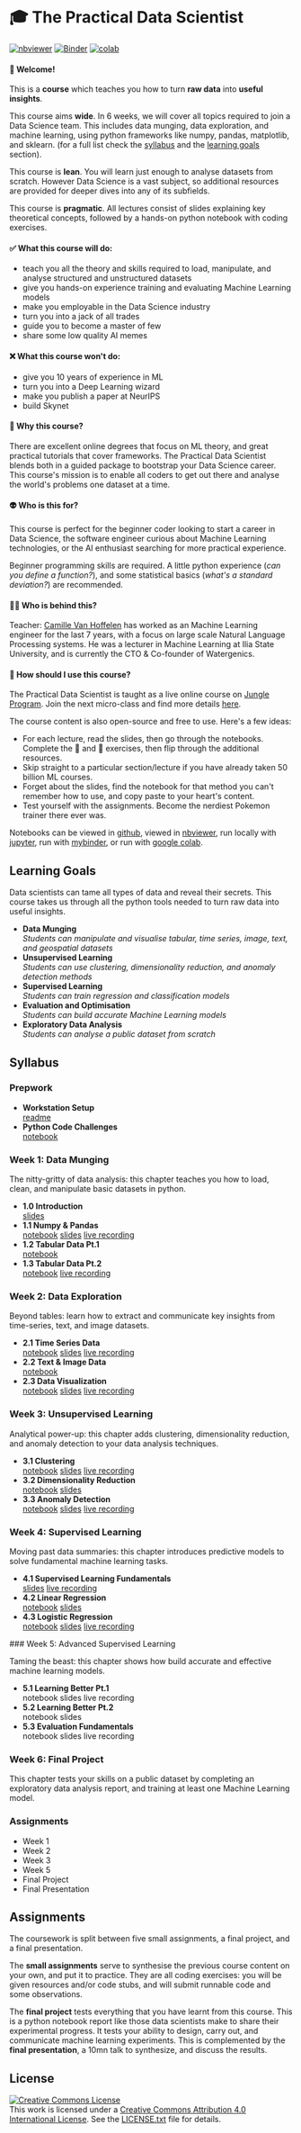 # :mortar_board: The Practical Data Scientist

[![nbviewer](https://raw.githubusercontent.com/jupyter/design/master/logos/Badges/nbviewer_badge.svg)](https://nbviewer.jupyter.org/github/camille-vanhoffelen/practical-data-scientist/tree/master/) [![Binder](https://mybinder.org/badge_logo.svg)](https://mybinder.org/v2/gh/camille-vanhoffelen/practical-data-scientist/master) [![colab](https://colab.research.google.com/assets/colab-badge.svg)](https://colab.research.google.com/github/camille-vanhoffelen/practical-data-scientist/)

#### :hugs: Welcome!

This is a **course** which teaches you how to turn **raw data** into **useful insights**. 

This course aims **wide**. In 6 weeks, we will cover all topics required to join a Data Science team. This includes data munging, data exploration, and machine learning, using python frameworks like numpy, pandas, matplotlib, and sklearn. (for a full list check the [syllabus](#syllabus) and the [learning goals](#learning-goals) section).

This course is **lean**. You will learn just enough to analyse datasets from scratch. However Data Science is a vast subject, so additional resources are provided for deeper dives into any of its subfields.

This course is **pragmatic**. All lectures consist of slides explaining key theoretical concepts, followed by a hands-on python notebook with coding exercises.

#### :white_check_mark: What this course will do:

- teach you all the theory and skills required to load, manipulate, and analyse structured and unstructured datasets
- give you hands-on experience training and evaluating Machine Learning models
- make you employable in the Data Science industry
- turn you into a jack of all trades
- guide you to become a master of few
- share some low quality AI memes

#### :x: What this course won't do:

- give you 10 years of experience in ML
- turn you into a Deep Learning wizard
- make you publish a paper at NeurIPS
- build Skynet

#### :thinking: Why this course?

There are excellent online degrees that focus on ML theory, and great practical tutorials that cover frameworks. The Practical Data Scientist blends both in a guided package to bootstrap your Data Science career. This course's mission is to enable all coders to get out there and analyse the world's problems one dataset at a time.

#### :alien: Who is this for?

This course is perfect for the beginner coder looking to start a career in Data Science, the software engineer curious about Machine Learning technologies, or the AI enthusiast searching for more practical experience.

Beginner programming skills are required. A little python experience (_can you define a function?_), and some statistical basics (_what's a standard deviation?_) are recommended. 


#### :teacher: Who is behind this?

Teacher:  [Camille Van Hoffelen](https://www.linkedin.com/in/camillevanhoffelen/) has worked as an Machine Learning engineer for the last 7 years, with a focus on large scale Natural Language Processing systems. He was a lecturer in Machine Learning at Ilia State University, and is currently the CTO & Co-founder of Watergenics.



#### :rocket: How should I use this course?

The Practical Data Scientist is taught as a live online course on [Jungle Program](https://www.jungleprogram.com/). Join the next micro-class and find more details [here](https://docs.google.com/presentation/d/1v9VeVmWo3YR_oYEgTYTFNU_MaAA6a7ZO5BeiKCZY9M0/edit?usp=sharing). 

The course content is also open-source and free to use. Here's a few ideas:

- For each lecture, read the slides, then go through the notebooks. Complete the :muscle: and :brain: exercises, then flip through the additional resources.
- Skip straight to a particular section/lecture if you have already taken 50 billion ML courses.
- Forget about the slides, find the notebook for that method you can't remember how to use, and copy paste to your heart's content.
- Test yourself with the assignments. Become the nerdiest Pokemon trainer there ever was.

Notebooks can be viewed in [github](#syllabus), viewed in [nbviewer](https://nbviewer.jupyter.org/github/camille-vanhoffelen/practical-data-scientist/tree/master/), run locally with [jupyter](prepwork/workstation_setup.ipynb), run with [mybinder](https://mybinder.org/v2/gh/camille-vanhoffelen/practical-data-scientist/master), or run with [google colab](https://colab.research.google.com/github/camille-vanhoffelen/practical-data-scientist/blob/master/prepwork/workstation_setup.ipynb).

## Learning Goals

Data scientists can tame all types of data and reveal their secrets. This course takes us through all the python tools needed to turn raw data into useful insights.

- **Data Munging**  
_Students can manipulate and visualise tabular, time series, image, text, and geospatial datasets_
- **Unsupervised Learning**  
_Students can use clustering, dimensionality reduction, and anomaly detection methods_
- **Supervised Learning**  
_Students can train regression and classification models_
- **Evaluation and Optimisation**  
_Students can build accurate Machine Learning models_
- **Exploratory Data Analysis**  
_Students can analyse a public dataset from scratch_

## Syllabus

### Prepwork

* **Workstation Setup**  
[readme](prepwork/workstation_setup.md)
* **Python Code Challenges**  
[notebook](https://colab.research.google.com/github/JungleProgram/practical-data-scientist/blob/main/prepwork/prepwork.ipynb)

### Week 1: Data Munging

The nitty-gritty of data analysis: this chapter teaches you how to load, clean, and manipulate basic datasets in python.

* **1.0 Introduction**  
[slides](https://docs.google.com/presentation/d/1TW83sNQ5WF28Q-cY51_CQhkO0DABGdfdoFTvDsxDRiU/edit?usp=sharing)
* **1.1 Numpy & Pandas**  
[notebook](https://github.com/JungleProgram/practical-data-scientist/blob/main/week_1/1.1_introduction_to_numpy_and_pandas/introduction_to_numpy_and_pandas.ipynb) [slides](https://docs.google.com/presentation/d/1gdsxcdUQAKxqYoIst3y094Zg8qYP9s0RDZ3rFhk_wok/edit?usp=sharing) [live recording](https://drive.google.com/file/d/1JMCgSClvjNEg6-2uIz-Us21vEGv6Yo9f/view?usp=sharing)
* **1.2 Tabular Data Pt.1**  
[notebook](https://github.com/JungleProgram/practical-data-scientist/blob/main/week_1/1.2_tabular_data_pt.1/tabular_data_pt.1.ipynb)
* **1.3 Tabular Data Pt.2**  
[notebook](https://github.com/JungleProgram/practical-data-scientist/blob/main/week_1/1.3_tabular_data_pt.2/tabular_data_pt.2.ipynb) [live recording](https://drive.google.com/file/d/17YtvCnMisQGAg75UMYyJXkdNtlQsN-zP/view?usp=sharing)

### Week 2: Data Exploration

Beyond tables: learn how to extract and communicate key insights from time-series, text, and image datasets.

* **2.1 Time Series Data**  
[notebook](https://github.com/JungleProgram/practical-data-scientist/blob/main/week_2/2.1_time_series_data/time_series_data.ipynb) [slides](https://docs.google.com/presentation/d/1dTcnJCKKLqTTHoqoSaZqI0R-lWjDmmejKo_n5QSWS2M/edit?usp=sharing) [live recording](https://drive.google.com/file/d/1aV5befU0FdSvmeIYiDlqr-4RMD22AJtB/view?usp=drivesdk)
* **2.2 Text & Image Data**  
[notebook](https://github.com/JungleProgram/practical-data-scientist/blob/main/week_2/2.2_text_and_image_data/text_and_image_data.ipynb)
* **2.3 Data Visualization**  
[notebook](https://github.com/JungleProgram/practical-data-scientist/blob/main/week_2/2.3_data_visualization/data_visualization.ipynb) [slides](https://docs.google.com/presentation/d/162-eXBsY9sxWrncRqq9Elj54O6NUt0aKkJSCpwrOoJU/edit?usp=sharing) [live recording](https://drive.google.com/file/d/1eYEhx0DHK2kD3AoB1iHuZuGSsqoBM4oE/view?usp=sharing)

### Week 3: Unsupervised Learning

Analytical power-up: this chapter adds clustering, dimensionality reduction, and anomaly detection to your data analysis techniques.

* **3.1 Clustering**  
[notebook](https://github.com/JungleProgram/practical-data-scientist/blob/main/week_3/3.1_clustering/clustering.ipynb) [slides](https://docs.google.com/presentation/d/1PC-sXXTbNSafvtbOJKGQkTDoIj6motVb6Yww2L0K3ZU/edit?usp=sharing) [live recording](https://drive.google.com/file/d/1ChdJ2mzBCOdCEyb1LUIAl-jh-arFeDpP/view?usp=sharing)
* **3.2 Dimensionality Reduction**  
[notebook](https://github.com/JungleProgram/practical-data-scientist/blob/main/week_3/3.2_dimensionality_reduction/dimensionality_reduction.ipynb) [slides](https://docs.google.com/presentation/d/1ebVqjUgEpGSTs0iUQVKCJ4Nnxwf5_A-DRjvgsIJwJ9Y/edit?usp=sharing)
* **3.3 Anomaly Detection**  
[notebook](https://github.com/JungleProgram/practical-data-scientist/blob/main/week_3/3.3_anomaly_detection/anomaly_detection.ipynb) [slides](https://docs.google.com/presentation/d/1HSTEvju8YQisSwGVXyaiWl_5QOIKARyS5XHhUkJC34g/edit?usp=sharing) [live recording](https://drive.google.com/file/d/1DhMxpj82qgRxNdqmgrHQO1Ry9_rHq36U/view?usp=sharing)

### Week 4: Supervised Learning

Moving past data summaries: this chapter introduces predictive models to solve fundamental machine learning tasks.

* **4.1 Supervised Learning Fundamentals**  
[slides](https://docs.google.com/presentation/d/1F5T1DaVHooQ76XW39isBr61DGoio031ZV1vS3ss9zWk/edit?usp=sharing) [live recording](https://drive.google.com/file/d/1pKGCHwjHl7ObUsSenK4OHFhHxhf4L_zv/view?usp=sharing)
* **4.2 Linear Regression**  
[notebook](https://github.com/JungleProgram/practical-data-scientist/blob/main/week_4/4.2_linear_regression/linear_regression.ipynb) [slides](https://docs.google.com/presentation/d/1zvpPrfbZGIlkJKOdOgAX10CpycZsDqZLHsCYWBbPW1U/edit?usp=sharing)
* **4.3 Logistic Regression**  
[notebook](https://github.com/JungleProgram/practical-data-scientist/blob/main/week_4/4.3_logistic_regression/logistic_regression.ipynb) [slides](https://docs.google.com/presentation/d/13VfhakP8_Q4KViedXEoW4CBBK3-deH7DZ8Xx-fFGLLA/edit?usp=sharing) [live recording](https://drive.google.com/file/d/1206lCca12UJaQNh1sq6XdYBvoRhAUqDN/view?usp=sharing)

### Week 5: Advanced Supervised Learning  

Taming the beast: this chapter shows how build accurate and effective machine learning models.

* **5.1 Learning Better Pt.1**  
notebook slides live recording
* **5.2 Learning Better Pt.2**  
notebook slides
* **5.3 Evaluation Fundamentals**  
notebook slides live recording

### Week 6: Final Project

This chapter tests your skills on a public dataset by completing an exploratory data analysis report, and training at least one Machine Learning model.

### Assignments

* Week 1
* Week 2
* Week 3
* Week 5
* Final Project
* Final Presentation


## Assignments

The coursework is split between five small assignments, a final project, and a final presentation.

The **small assignments** serve to synthesise the previous course content on your own, and put it to practice. They are all coding exercises: you will be given resources and/or code stubs, and will submit runnable code and some observations.

The **final project** tests everything that you have learnt from this course. This is a python notebook report like those data scientists make to share their experimental progress. It tests your ability to design, carry out, and communicate machine learning experiments. This is complemented by the **final presentation**, a 10mn talk to synthesize, and discuss the results.

## License
<a rel="license" href="http://creativecommons.org/licenses/by/4.0/"><img alt="Creative Commons License" style="border-width:0" src="https://i.creativecommons.org/l/by/4.0/80x15.png" /></a><br />This work is licensed under a <a rel="license" href="http://creativecommons.org/licenses/by/4.0/">Creative Commons Attribution 4.0 International License</a>.
See the [LICENSE.txt](LICENSE.txt) file for details.
